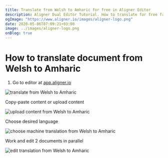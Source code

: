 ```yaml
---
title: Translate from Welsh to Amharic for free in Aligner Editor
description: Aligner Dual Editor Tutorial. How to translate for free from Welsh to Amharic. Aligner is multilingual document management platform. 
ogImage: "https://www.aligner.io/images/aligner-logo.png"
date: 2020-05-06T07:09:21+03:00
image: ../images/aligner-logo.png
onBlog: true
---
```


# How to translate document from Welsh to Amharic

1. Go to editor at [app.aligner.io](https://app.aligner.io "Aligner App web page")

![translate from Welsh to Amharic](../aligner-blank-editor.png "translate from Welsh to Amharic")

Copy-paste content or upload content

![upload content from Welsh to Amharic](../aligner-uploaded-document.png "upload content from Welsh to Amharic")

Choose desired language

![choose machine translation from Welsh to Amharic](../aligner-language-dropdown.png "choose machine translation from Welsh to Amharic")

Work and edit 2 documents in parallel

![edit translation from Welsh to Amharic](../aligner-double-sitded-editor.png "edit translation from Welsh to Amharic")

